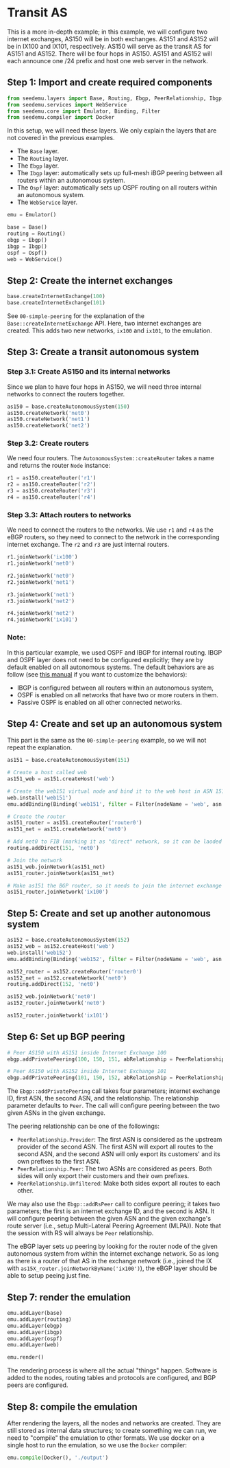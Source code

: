 # Transit AS

This is a more in-depth example; in this example, we will configure two internet exchanges, AS150 will be in both exchanges. AS151 and AS152 will be in IX100 and IX101, respectively. AS150 will serve as the transit AS for AS151 and AS152. There will be four hops in AS150. AS151 and AS152 will each announce one /24 prefix and host one web server in the network.

## Step 1: Import and create required components

```python
from seedemu.layers import Base, Routing, Ebgp, PeerRelationship, Ibgp, Ospf
from seedemu.services import WebService
from seedemu.core import Emulator, Binding, Filter
from seedemu.compiler import Docker
```

In this setup, we will need these layers. We only explain the layers that 
are not covered in the previous examples. 

- The `Base` layer.
- The `Routing` layer.
- The `Ebgp` layer. 
- The `Ibgp` layer: automatically sets up full-mesh iBGP peering between all routers within an autonomous system.
- The `Ospf` layer: automatically sets up OSPF routing on all routers within an autonomous system.
- The `WebService` layer. 


```python
emu = Emulator()

base = Base()
routing = Routing()
ebgp = Ebgp()
ibgp = Ibgp()
ospf = Ospf()
web = WebService()
```

## Step 2: Create the internet exchanges

```python
base.createInternetExchange(100)
base.createInternetExchange(101)
```
See `00-simple-peering` for the explanation of the `Base::createInternetExchange` API.
Here, two internet exchanges are created. 
This adds two new networks, `ix100` and `ix101`, to the emulation.

## Step 3: Create a transit autonomous system

### Step 3.1: Create AS150 and its internal networks

Since we plan to have four hops in AS150, we will need three internal networks to connect the routers together.

```python
as150 = base.createAutonomousSystem(150)
as150.createNetwork('net0')
as150.createNetwork('net1')
as150.createNetwork('net2')
```

### Step 3.2: Create routers

We need four routers. The `AutonomousSystem::createRouter` takes a name and returns the router `Node` instance:

```python
r1 = as150.createRouter('r1')
r2 = as150.createRouter('r2')
r3 = as150.createRouter('r3')
r4 = as150.createRouter('r4')
```
### Step 3.3: Attach routers to networks

We need to connect the routers to the networks. We use `r1` and `r4` as the eBGP routers,
so they need to connect to the network in the corresponding internet exchange. The 
`r2` and `r3` are just internal routers. 

```python
r1.joinNetwork('ix100')
r1.joinNetwork('net0')

r2.joinNetwork('net0')
r2.joinNetwork('net1')

r3.joinNetwork('net1')
r3.joinNetwork('net2')

r4.joinNetwork('net2')
r4.joinNetwork('ix101')
```
### Note:

In this particular example, we used OSPF and IBGP for internal routing. IBGP and OSPF layer does not need to be configured explicitly; they are by default enabled on all autonomous systems.
The default behaviors are as follow (see [this manual](../manual.md) if you want to customize
the behaviors):

- IBGP is configured between all routers within an autonomous system,
- OSPF is enabled on all networks that have two or more routers in them.
- Passive OSPF is enabled on all other connected networks.


## Step 4: Create and set up an autonomous system

This part is the same as the `00-simple-peering` example, so we will not 
repeat the explanation.

```python
as151 = base.createAutonomousSystem(151)

# Create a host called web
as151_web = as151.createHost('web')

# Create the web151 virtual node and bind it to the web host in ASN 151
web.install('web151')
emu.addBinding(Binding('web151', filter = Filter(nodeName = 'web', asn = 151)))

# Create the router
as151_router = as151.createRouter('router0')
as151_net = as151.createNetwork('net0')

# Add net0 to FIB (marking it as "direct" network, so it can be laoded into BIRD's FIB)
routing.addDirect(151, 'net0')

# Join the network
as151_web.joinNetwork(as151_net)
as151_router.joinNetwork(as151_net)

# Make as151 the BGP router, so it needs to join the internet exchange network
as151_router.joinNetwork('ix100')
```

## Step 5: Create and set up another autonomous system

```python
as152 = base.createAutonomousSystem(152)
as152_web = as152.createHost('web')
web.install('web152')
emu.addBinding(Binding('web152', filter = Filter(nodeName = 'web', asn = 152)))

as152_router = as152.createRouter('router0')
as152_net = as152.createNetwork('net0')
routing.addDirect(152, 'net0')

as152_web.joinNetwork('net0')
as152_router.joinNetwork('net0')

as152_router.joinNetwork('ix101')
```

## Step 6: Set up BGP peering

```python
# Peer AS150 with AS151 inside Internet Exchange 100
ebgp.addPrivatePeering(100, 150, 151, abRelationship = PeerRelationship.Provider)

# Peer AS150 with AS152 inside Internet Exchange 101
ebgp.addPrivatePeering(101, 150, 152, abRelationship = PeerRelationship.Provider)
```

The `Ebgp::addPrivatePeering` call takes four parameters; internet exchange ID, first ASN, the second ASN, and the relationship. The relationship parameter defaults to `Peer`. The call will configure peering between the two given ASNs in the given exchange. 

The peering relationship can be one of the followings:

- `PeerRelationship.Provider`: The first ASN is considered as the upstream provider of the second ASN. The first ASN will export all routes to the second ASN, and the second ASN will only export its customers' and its own prefixes to the first ASN.
- `PeerRelationship.Peer`: The two ASNs are considered as peers. Both sides will only export their customers and their own prefixes.
- `PeerRelationship.Unfiltered`: Make both sides export all routes to each other.

We may also use the `Ebgp::addRsPeer` call to configure peering; it takes two parameters; the first is an internet exchange ID, and the second is ASN. It will configure peering between the given ASN and the given exchange's route server (i.e., setup Multi-Lateral Peering Agreement (MLPA)). Note that the session with RS will always be `Peer` relationship.

The eBGP layer sets up peering by looking for the router node of the given autonomous system from within the internet exchange network. So as long as there is a router of that AS in the exchange network (i.e., joined the IX with `as15X_router.joinNetworkByName('ix100')`), the eBGP layer should be able to setup peeing just fine.


## Step 7: render the emulation

```python
emu.addLayer(base)
emu.addLayer(routing)
emu.addLayer(ebgp)
emu.addLayer(ibgp)
emu.addLayer(ospf)
emu.addLayer(web)

emu.render()
```

The rendering process is where all the actual "things" happen. Software is added to the nodes, routing tables and protocols are configured, and BGP peers are configured.


## Step 8: compile the emulation

After rendering the layers, all the nodes and networks are created. They are still stored as internal data structures; to create something we can run, we need to "compile" the emulation to other formats. 
We use docker on a single host to run the emulation, so we use the `Docker` compiler:

```python
emu.compile(Docker(), './output')
```

